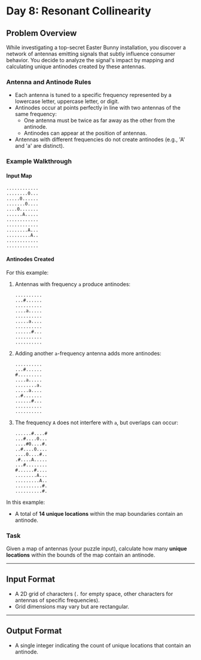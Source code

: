 # Day 8: Resonant Collinearity

## Problem Overview

While investigating a top-secret Easter Bunny installation, you discover a network of antennas emitting signals that subtly influence consumer behavior. You decide to analyze the signal's impact by mapping and calculating unique antinodes created by these antennas.

### Antenna and Antinode Rules

- Each antenna is tuned to a specific frequency represented by a lowercase letter, uppercase letter, or digit.
- Antinodes occur at points perfectly in line with two antennas of the same frequency:
  - One antenna must be twice as far away as the other from the antinode.
  - Antinodes can appear at the position of antennas.
- Antennas with different frequencies do not create antinodes (e.g., 'A' and 'a' are distinct).

### Example Walkthrough

#### Input Map
```
............
........0...
.....0......
.......0....
....0.......
......A.....
............
............
........A...
.........A..
............
............
```

#### Antinodes Created
For this example:
1. Antennas with frequency `a` produce antinodes:
   ```
   ..........
   ...#......
   ..........
   ....a.....
   ..........
   .....a....
   ..........
   ......#...
   ..........
   ..........
   ```
2. Adding another `a`-frequency antenna adds more antinodes:
   ```
   ..........
   ...#......
   #.........
   ....a.....
   ........a.
   .....a....
   ..#.......
   ......#...
   ..........
   ..........
   ```
3. The frequency `A` does not interfere with `a`, but overlaps can occur:
   ```
   ......#....#
   ...#....0...
   ....#0....#.
   ..#....0....
   ....0....#..
   .#....A.....
   ...#........
   #......#....
   ........A...
   .........A..
   ..........#.
   ..........#.
   ```

In this example:
- A total of **14 unique locations** within the map boundaries contain an antinode.

### Task

Given a map of antennas (your puzzle input), calculate how many **unique locations** within the bounds of the map contain an antinode.

---

## Input Format

- A 2D grid of characters (`.` for empty space, other characters for antennas of specific frequencies).
- Grid dimensions may vary but are rectangular.

---

## Output Format

- A single integer indicating the count of unique locations that contain an antinode.
